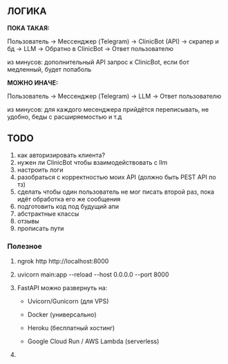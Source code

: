 ## ЛОГИКА
**ПОКА ТАКАЯ:**

Пользователь → Мессенджер (Telegram) → ClinicBot (API) -> скрапер и бд → LLM → Обратно в ClinicBot → Ответ пользователю

из минусов: дополнительный API запрос к ClinicBot, если бот медленный, будет попаболь

**МОЖНО ИНАЧЕ:**

Пользователь → Мессенджер (Telegram) → LLM → Ответ пользователю

из минусов: для каждого месенджера прийдётся переписывать, не удобно, беды с расширяемостью и т.д

## TODO
1. как авторизировать клиента?
2. нужен ли ClinicBot чтобы взаимодействовать с llm
3. настроить логи
4. разобраться с корректностью моих API (должно быть PEST API по тз)
5. сделать чтобы один пользователь не мог писать второй раз, пока идёт обработка его же сообщения
6. подготовить код под будущий апи
7. абстрактные классы
8. отзывы
9. прописать пути

### Полезное
1. ngrok http http://localhost:8000
2. uvicorn main:app --reload --host 0.0.0.0 --port 8000
3. FastAPI можно развернуть на:
   
    * Uvicorn/Gunicorn (для VPS)

    * Docker (универсально)

    * Heroku (бесплатный хостинг)

    * Google Cloud Run / AWS Lambda (serverless)

4. 
